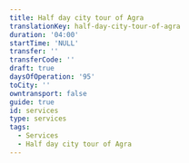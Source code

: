 ```yaml
---
title: Half day city tour of Agra
translationKey: half-day-city-tour-of-agra
duration: '04:00'
startTime: 'NULL'
transfer: ''
transferCode: ''
draft: true
daysOfOperation: '95'
toCity: ''
owntransport: false
guide: true
id: services
type: services
tags:
  - Services
  - Half day city tour of Agra
---
```

